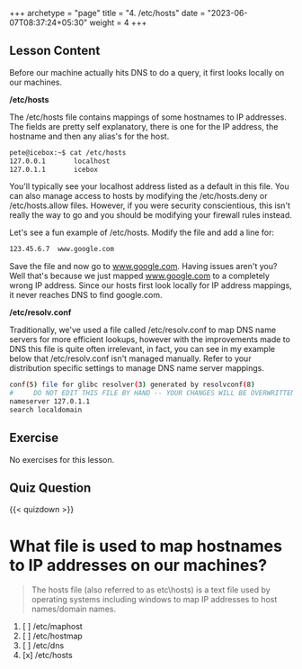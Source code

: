 +++
archetype = "page"
title = "4. /etc/hosts"
date = "2023-06-07T08:37:24+05:30"
weight = 4
+++

## Lesson Content

Before our machine actually hits DNS to do a query, it first looks locally on our machines. 

**/etc/hosts**

The /etc/hosts file contains mappings of some hostnames to IP addresses. The fields are pretty self explanatory, there is one for the IP address, the hostname and then any alias's for the host. 


```bash
pete@icebox:~$ cat /etc/hosts
127.0.0.1       localhost
127.0.1.1       icebox

```


You'll typically see your localhost address listed as a default in this file. You can also manage access to hosts by modifying the /etc/hosts.deny or /etc/hosts.allow files. However, if you were security conscientious, this isn't really the way to go and you should be modifying your firewall rules instead. 

Let's see a fun example of /etc/hosts. Modify the file and add a line for:


```bash
123.45.6.7  www.google.com
```


Save the file and now go to www.google.com. Having issues aren't you? Well that's because we just mapped www.google.com to a completely wrong IP address. Since our hosts first look locally for IP address mappings, it never reaches DNS to find google.com. 

**/etc/resolv.conf**

Traditionally, we've used a file called /etc/resolv.conf to map DNS name servers for more efficient lookups, however with the improvements made to DNS this file is quite often irrelevant, in fact, you can see in my example below that /etc/resolv.conf isn't managed manually. Refer to your distribution specific settings to manage DNS name server mappings.


```bash
conf(5) file for glibc resolver(3) generated by resolvconf(8)
#     DO NOT EDIT THIS FILE BY HAND -- YOUR CHANGES WILL BE OVERWRITTEN
nameserver 127.0.1.1
search localdomain

```


## Exercise

No exercises for this lesson.

## Quiz Question

{{< quizdown >}}

# What file is used to map hostnames to IP addresses on our machines?

> The hosts file (also referred to as etc\hosts) is a text file used by operating systems including windows to map IP addresses to host names/domain names.

1. [ ] /etc/maphost
2. [ ] /etc/hostmap
3. [ ] /etc/dns
4. [x] /etc/hosts